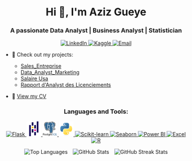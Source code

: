 <h1 align="center">Hi 👋, I'm Aziz Gueye</h1>
<h3 align="center">A passionate Data Analyst | Business Analyst | Statistician </h3>

<p align="center">
  <a href="https://www.linkedin.com/in/abdoul-aziz-gueye-06b9a8248/" target="blank">
    <img src="https://img.shields.io/badge/LinkedIn-000?style=for-the-badge&logo=linkedin&logoColor=white" alt="LinkedIn" />
  </a>
  <a href="https://www.kaggle.com/abdoulazizgueye" target="blank">
    <img src="https://img.shields.io/badge/Kaggle-000?style=for-the-badge&logo=kaggle&logoColor=white" alt="Kaggle" />
  </a>
  <a href="mailto:abdoulazizgueye008@gmail.com">
    <img src="https://img.shields.io/badge/Email-000?style=for-the-badge&logo=gmail&logoColor=white" alt="Email" />
  </a>
</p>

- 🔭 Check out my projects:
  - [Sales_Entreprise](https://github.com/azizgueye47/projet_DATA_ANALYSE)
  - [Data_Analyst_Marketing](https://github.com/azizgueye47/data_analyst_marketing-)
  - [Salaire Usa](https://github.com/azizgueye47/Salaire-Usa)
  - [Rapport d'Analyst des Licenciements](https://github.com/azizgueye47/Projet_sql_EDA)

- 📄 [View my CV](https://drive.google.com/file/d/13YYWdVD9N9LwZrkpAk3Lt5Mf5pjqlNaZ/view?usp=drive_link)

<h3 align="center">Languages and Tools:</h3>
<p align="center">
  <a href="https://flask.palletsprojects.com/" target="_blank" rel="noreferrer">
    <img src="https://www.vectorlogo.zone/logos/pocoo_flask/pocoo_flask-icon.svg" alt="Flask" width="40" height="40"/>
  </a>
  <a href="https://pandas.pydata.org/" target="_blank" rel="noreferrer">
    <img src="https://raw.githubusercontent.com/devicons/devicon/2ae2a900d2f041da66e950e4d48052658d850630/icons/pandas/pandas-original.svg" alt="Pandas" width="40" height="40"/>
  </a>
  <a href="https://www.postgresql.org" target="_blank" rel="noreferrer">
    <img src="https://raw.githubusercontent.com/devicons/devicon/master/icons/postgresql/postgresql-original-wordmark.svg" alt="PostgreSQL" width="40" height="40"/>
  </a>
  <a href="https://www.python.org" target="_blank" rel="noreferrer">
    <img src="https://raw.githubusercontent.com/devicons/devicon/master/icons/python/python-original.svg" alt="Python" width="40" height="40"/>
  </a>
  <a href="https://scikit-learn.org/" target="_blank" rel="noreferrer">
    <img src="https://upload.wikimedia.org/wikipedia/commons/0/05/Scikit_learn_logo_small.svg" alt="Scikit-learn" width="40" height="40"/>
  </a>
  <a href="https://seaborn.pydata.org/" target="_blank" rel="noreferrer">
    <img src="https://seaborn.pydata.org/_images/logo-mark-lightbg.svg" alt="Seaborn" width="40" height="40"/>
  </a>
  <a href="https://powerbi.microsoft.com/" target="_blank" rel="noreferrer">
    <img src="https://upload.wikimedia.org/wikipedia/commons/c/cf/New_Power_BI_Logo.svg" alt="Power BI" width="40" height="40"/>
  </a>
  <a href="https://www.microsoft.com/en-us/microsoft-365/excel" target="_blank" rel="noreferrer">
    <img src="https://upload.wikimedia.org/wikipedia/commons/8/86/Microsoft_Excel_2013-2019_logo.svg" alt="Excel" width="40" height="40"/>
  </a>
  <a href="https://www.r-project.org/" target="_blank" rel="noreferrer">
    <img src="https://www.r-project.org/logo/Rlogo.svg" alt="R" width="40" height="40"/>
  </a>
</p>

<div align="center">
  <img src="https://github-readme-stats.vercel.app/api/top-langs?username=azizgueye47&show_icons=true&locale=en&layout=compact" alt="Top Languages" style="margin-right: 10px;" />
  <img src="https://github-readme-stats.vercel.app/api?username=azizgueye47&show_icons=true&locale=en" alt="GitHub Stats" style="margin-right: 10px;" />
  <img src="https://github-readme-streak-stats.herokuapp.com/?user=azizgueye47&" alt="GitHub Streak Stats" />
</div>
